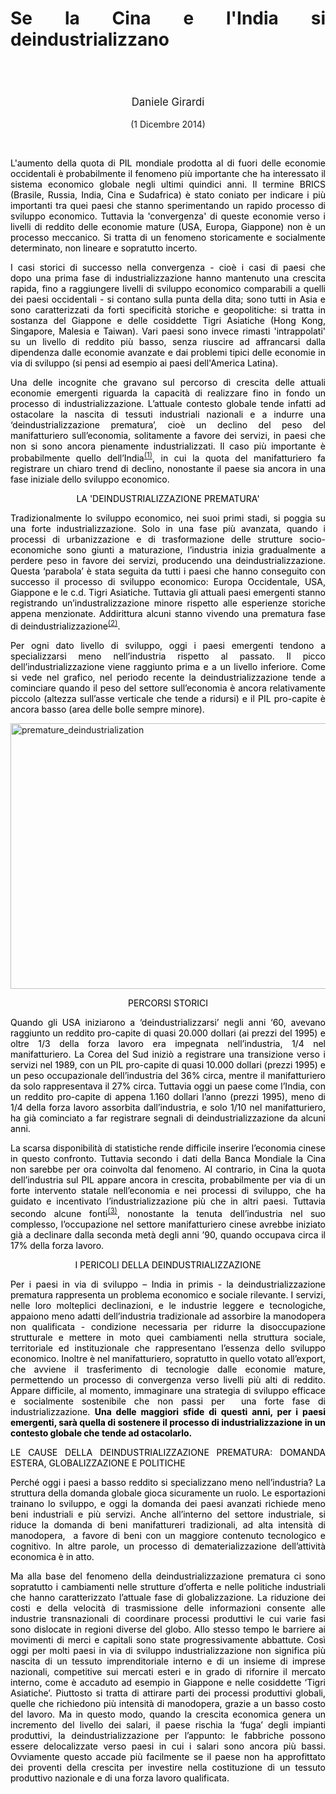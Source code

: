 <header class="entry-header">
<tr style="height: 21px;">
<td style="width: 7.93057%; height: 40px;"></td>
<td style="width: 83.6431%; height: 40px;"><header class="entry-header">
<h1 class="entry-title" style="text-align: justify;"></h1>
<h1 class="entry-title" style="text-align: justify;">Se la Cina e l'India si deindustrializzano</h1>
</header>
<div class="entry-content">
<div class="page" title="Page 1">
<div class="layoutArea">
<div class="column">
<div class="page" title="Page 1">
<div class="layoutArea">
<div class="column">
<div class="page" title="Page 2">
<div class="layoutArea">
<div class="column">
<div class="page" title="Page 2">
<div class="layoutArea">
<div class="column">
<div class="page" title="Page 2">
<div class="layoutArea">
<div class="column">
<div class="page" title="Page 2">
<div class="layoutArea">
<div class="column">
<div class="page" title="Page 3">
<div class="page" title="Page 3">
<div class="layoutArea">
<div class="column">
<div class="page" title="Page 3">
<div class="layoutArea">
<div class="column">
<span style="font-size: larger;">
<p>Daniele Girardi</p>
  </span>
<p>(1 Dicembre 2014)</p>

<p> </p>

<p class="p1" style="text-align: justify;"><span style="color: #000000;">L'aumento della quota di&nbsp;PIL mondiale&nbsp;prodotta al di fuori delle economie occidentali è probabilmente&nbsp;il fenomeno più importante che ha interessato il sistema economico globale&nbsp;negli ultimi quindici anni.&nbsp;Il termine BRICS (Brasile, Russia, India, Cina e Sudafrica) è stato coniato per indicare i più importanti tra quei paesi che stanno sperimentando un rapido processo di sviluppo economico. Tuttavia la 'convergenza' di queste economie verso i livelli di reddito delle economie mature (USA, Europa, Giappone)&nbsp;non è un processo meccanico. Si tratta di un fenomeno storicamente e socialmente determinato, non lineare e sopratutto incerto.&nbsp;</span></p>
<p class="p1" style="text-align: justify;"><span style="color: #000000;">I casi storici di successo nella convergenza - cioè i casi di paesi che dopo&nbsp;una prima fase di industrializzazione&nbsp;hanno mantenuto una crescita rapida, fino a raggiungere livelli di sviluppo economico comparabili a quelli dei paesi occidentali - si contano sulla punta della dita; sono tutti in Asia e sono&nbsp;caratterizzati da forti specificità storiche e geopolitiche: si tratta in sostanza&nbsp;del Giappone e delle cosiddette Tigri Asiatiche (Hong Kong, Singapore, Malesia e Taiwan). Vari paesi sono invece rimasti&nbsp;'intrappolati' su un livello di reddito più basso, senza riuscire ad affrancarsi dalla dipendenza dalle economie avanzate e dai problemi tipici delle economie in via di sviluppo (si pensi ad esempio ai paesi dell'America Latina).</span></p>
<p class="p1" style="text-align: justify;"><span style="color: #000000;">Una delle incognite che gravano sul percorso di crescita delle attuali economie emergenti riguarda la capacità di realizzare fino in fondo un processo di industrializzazione. L’attuale contesto globale tende infatti ad ostacolare la nascita di tessuti industriali nazionali e a indurre una ‘deindustrializzazione prematura’, cioè un declino del peso del manifatturiero sull’economia, solitamente a favore dei servizi, in paesi che non si sono ancora pienamente industrializzati. Il caso più importante è probabilmente quello dell’India<sup><a href="#nota1" name="note1">(1)</a></sup>, in cui la quota del manifatturiero fa registrare un chiaro trend di declino, nonostante il paese sia ancora in una fase iniziale dello sviluppo economico.</span></p>
<span style="color: #000000;">LA 'DEINDUSTRIALIZZAZIONE PREMATURA'</span>
<p class="p1" style="text-align: justify;"><span style="color: #000000;">Tradizionalmente lo sviluppo economico, nei suoi primi stadi, si poggia su una forte industrializzazione. Solo in una fase più avanzata, quando i processi di urbanizzazione e di trasformazione delle strutture socio-economiche sono giunti a maturazione, l’industria inizia gradualmente a perdere peso in favore dei servizi, producendo una deindustrializzazione. Questa ‘parabola’ è stata seguita da tutti i paesi che hanno conseguito con successo il processo di sviluppo economico: Europa Occidentale, USA, Giappone e le c.d. Tigri Asiatiche. Tuttavia gli attuali paesi emergenti stanno registrando un’industralizzazione minore rispetto alle esperienze storiche appena menzionate. Addirittura alcuni stanno vivendo una prematura fase di deindustrializzazione<sup><a href="#nota2" name="note2">(2)</a></sup>.</span></p>
<p class="p2" style="text-align: justify;"><span style="color: #000000;">Per ogni dato livello di sviluppo, oggi i paesi emergenti tendono a specializzarsi meno nell’industria rispetto al passato. Il picco dell’industrializzazione viene raggiunto prima e a un livello inferiore. Come si vede nel grafico, nel periodo recente la deindustrializzazione tende a cominciare quando il peso del settore sull’economia è ancora relativamente piccolo (altezza sull’asse verticale che tende a ridursi) e il PIL pro-capite è ancora basso (area delle bolle sempre minore).</span></p>
<p class="p2" style="text-align: justify;"><img src="http://www.reconomics.it/wp-content/uploads/2014/11/premature_deindustrialization.png" alt="premature_deindustrialization" width="800" height="425"></p>
<span style="color: #000000;">PERCORSI STORICI</span>
<p class="p1" style="text-align: justify;"><span style="color: #000000;">Quando gli USA iniziarono a ‘deindustrializzarsi’ negli anni ‘60, avevano raggiunto un reddito pro-capite di quasi 20.000 dollari (ai prezzi del 1995) e oltre 1/3 della forza lavoro era impegnata nell’industria, 1/4 nel manifatturiero. La Corea del Sud iniziò a registrare una transizione verso i servizi nel 1989, con un PIL pro-capite di quasi 10.000 dollari (prezzi 1995) e un peso occupazionale dell’industria del 36% circa, mentre il manifatturiero da solo rappresentava il 27% circa. Tuttavia oggi un paese come l’India, con un reddito pro-capite di appena 1.160 dollari l’anno (prezzi 1995), meno di 1/4 della forza lavoro assorbita dall’industria, e solo 1/10 nel manifatturiero, ha già cominciato a far registrare segnali di deindustrializzazione da alcuni anni.</span></p>
<p class="p1" style="text-align: justify;"><span style="color: #000000;">La scarsa disponibilità di statistiche rende difficile inserire l’economia cinese in questo confronto. Tuttavia secondo i dati della Banca Mondiale la Cina non sarebbe per ora coinvolta dal fenomeno. Al contrario, in Cina la quota dell’industria sul PIL appare ancora in crescita, probabilmente per via di un forte intervento statale nell’economia e nei processi di sviluppo, che ha guidato e incentivato l’industrializzazione più che in altri paesi. Tuttavia secondo alcune fonti<sup><a href="#nota3" name="note3">(3)</a></sup>, nonostante la tenuta dell’industria nel suo complesso, l’occupazione nel settore manifatturiero cinese avrebbe iniziato già a declinare dalla seconda metà degli anni ’90, quando occupava circa il 17% della forza lavoro.</span></p>
<span style="color: #000000;">I PERICOLI DELLA&nbsp;DEINDUSTRIALIZZAZIONE</span>
<p class="p1" style="text-align: justify;"><span style="color: #000000;">Per i paesi in via di sviluppo – India in primis - la deindustrializzazione prematura rappresenta un problema economico e sociale rilevante. I servizi, nelle loro molteplici declinazioni, e le industrie leggere e tecnologiche, appaiono meno adatti dell’industria tradizionale ad assorbire la manodopera non qualificata - condizione necessaria per ridurre la disoccupazione strutturale e mettere in moto quei cambiamenti nella struttura sociale, territoriale ed instituzionale che rappresentano l’essenza dello sviluppo economico. Inoltre è nel manifatturiero, sopratutto in quello votato all’export, che avviene il trasferimento di tecnologie dalle economie mature, permettendo un processo di convergenza verso livelli più alti di reddito. Appare difficile, al momento, immaginare una strategia di sviluppo efficace e socialmente sostenibile che non passi per<span class="Apple-converted-space">&nbsp; </span>una forte fase di industrializzazione. <b>Una delle maggiori sfide di questi anni, per i paesi emergenti, sarà quella di sostenere il processo di industrializzazione in un contesto globale che tende ad ostacolarlo.</b></span></p>
<p class="p1" style="text-align: justify;"><span style="color: #000000;">LE CAUSE DELLA DEINDUSTRIALIZZAZIONE PREMATURA: DOMANDA ESTERA, GLOBALIZZAZIONE E&nbsp;POLITICHE</span></p>
<p class="p1" style="text-align: justify;"><span style="color: #000000;">Perché oggi i paesi a basso reddito si specializzano meno nell’industria? La struttura della domanda globale gioca sicuramente un ruolo. Le esportazioni trainano lo sviluppo, e oggi la domanda dei paesi avanzati richiede meno beni industriali e più servizi. Anche all’interno del settore industriale, si riduce la domanda di beni manifattureri tradizionali, ad alta intensità di manodopera,<span class="Apple-converted-space">&nbsp; </span>a favore di beni con un maggiore contenuto tecnologico e cognitivo. In altre parole, un processo di dematerializzazione dell’attività economica è in atto.</span></p>
<p class="p1" style="text-align: justify;"><span style="color: #000000;">Ma alla base del fenomeno della deindustrializzazione prematura ci sono sopratutto i cambiamenti nelle strutture d’offerta e nelle politiche industriali che hanno caratterizzato l’attuale fase di globalizzazione. La riduzione dei costi e della velocità di trasmissione delle informazioni consente alle industrie transnazionali di coordinare processi produttivi le cui varie fasi sono dislocate in regioni diverse del globo. Allo stesso tempo le barriere ai movimenti di merci e capitali sono state progressivamente abbattute. Così oggi per molti paesi in via di sviluppo industrializzazione non significa più nascita di un tessuto imprenditoriale interno e di un insieme di imprese nazionali, competitive sui mercati esteri e in grado di rifornire il mercato interno, come è accaduto ad esempio in Giappone e nelle cosiddette ‘Tigri Asiatiche’. Piuttosto si tratta di attirare parti dei processi produttivi globali, quelle che richiedono più intensità di manodopera, grazie a un basso costo del lavoro. Ma in questo modo, quando la crescita economica genera un incremento del livello dei salari, il paese rischia la ‘fuga’ degli impianti produttivi, la deindustrializzazione per l’appunto: le fabbriche possono essere delocalizzate verso paesi in cui i salari sono ancora più bassi. Ovviamente questo accade più facilmente se il paese non ha approfittato dei proventi della crescita per investire nella costituzione di un tessuto produttivo nazionale e di una forza lavoro qualificata.</span></p>
